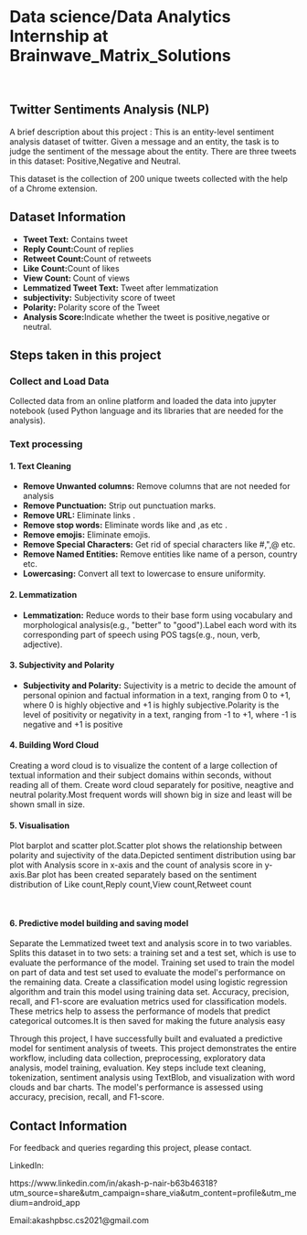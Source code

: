 <h1>Data science/Data Analytics Internship at Brainwave_Matrix_Solutions </h1>
<br>
<h2>Twitter Sentiments Analysis (NLP)</h2>

A brief description about this project : This is an entity-level sentiment analysis dataset of twitter. Given a message and an entity, the task is to judge the sentiment of the message about the entity. There are three tweets in this dataset: Positive,Negative and Neutral.

This dataset is the collection of 200 unique tweets collected with the help of a Chrome extension.
<h2>Dataset Information</h2>
    <ul>
        <li><strong>Tweet Text:</strong> Contains tweet</li>
        <li><strong>Reply Count:</strong>Count of replies</li>
        <li><strong>Retweet Count:</strong>Count of retweets</li>
        <li><strong>Like Count:</strong>Count of likes</li>
        <li><strong>View Count:	</strong>Count of views</li>
        <li><strong>Lemmatized Tweet Text:</strong> Tweet after lemmatization</li>
        <li><strong>subjectivity:</strong> Subjectivity score of tweet</li>
        <li><strong>Polarity:</strong> Polarity score of the Tweet</li>
        <li><strong>Analysis Score:</strong>Indicate whether the tweet is positive,negative or neutral.</li>
    </ul>
<h2>Steps taken in this project</h2>
    <h3>Collect and Load Data</h3>
        <p>Collected data from an online platform and loaded the data into jupyter notebook (used Python language and its libraries that are needed for the analysis).</p>
    <h3>Text processing</h3>
        <h4>1. Text Cleaning</h4>
            <ul>
                <li><strong>Remove Unwanted columns:</strong> Remove columns that are not needed for analysis</li>
                <li><strong>Remove Punctuation:</strong> Strip out punctuation marks.</li>
                <li><strong>Remove URL:</strong> Eliminate links .</li>
                <li><strong>Remove stop words:</strong> Eliminate words like and ,as etc .</li>
                <li><strong>Remove emojis:</strong> Eliminate emojis.</li>
                <li><strong>Remove Special Characters:</strong> Get rid of special characters like #,",@ etc.</li>
                <li><strong>Remove Named Entities:</strong> Remove entities like name of a person, country etc.</li>
                <li><strong>Lowercasing:</strong> Convert all text to lowercase to ensure uniformity.</li>
            </ul>
         <h4>2. Lemmatization</h4>
            <ul>
                <li><strong>Lemmatization:</strong> Reduce words to their base form using vocabulary and morphological analysis(e.g., "better" to "good").Label each word with its corresponding part of speech using POS tags(e.g., noun, verb, adjective).</li>
            </ul>            
         <h4>3. Subjectivity and Polarity</h4>
            <ul>
                <li><strong>Subjectivity and Polarity:</strong> Sujectivity is a metric to decide the amount of personal opinion and factual information in a text, ranging from 0 to +1, where 0 is highly objective and +1 is highly subjective.Polarity is the level of positivity or negativity in a text, ranging from -1 to +1, where -1 is negative and +1 is positive</li>
            </ul>
             <h4>4. Building Word Cloud</h4>
            <p>Creating a word cloud is to visualize the content of a large collection of textual information and their subject domains within seconds, without reading all of them. Create word cloud separately for positive, neagtive and neutral polarity.Most frequent words will shown big in size and least will be shown small in size. </p>
                <h4>5. Visualisation</h4>
            <p>Plot barplot and scatter plot.Scatter plot shows the relationship between polarity and sujectivity of the data.Depicted sentiment distribution using bar plot with Analysis score in x-axis and the count of analysis score in y-axis.Bar plot has been created separately based on the sentiment distribution of Like count,Reply count,View count,Retweet count</p>
<br>
        <h4>6. Predictive model building and saving model</h4>
            <p> Separate the Lemmatized tweet text and analysis score in to two variables. Splits this dataset in to two sets: a training set and a test set, which is use to evaluate the performance of the model. Training set used to train the model on part of data and test set used to evaluate the model's performance on the remaining data.
                Create a classification model using logistic regression algorithm and train this model using training data set. Accuracy, precision, recall, and F1-score are evaluation metrics  used for classification models. These metrics help to assess the performance of models that predict categorical outcomes.It is then saved for making the future analysis easy</p>
    <p>Through this project, I have successfully built and evaluated a predictive model for sentiment analysis of tweets. This project demonstrates the entire workflow, including data collection, preprocessing, exploratory data analysis, model training, evaluation. Key steps include text cleaning, tokenization, sentiment analysis using TextBlob, and visualization with word clouds and bar charts. The model's performance is assessed using accuracy, precision, recall, and F1-score.</p>
<h2>Contact Information</h2>
    <p>For feedback  and queries regarding this project, please contact.</p>
    <p>LinkedIn:</p><a href="https://www.linkedin.com/in/akash-p-nair-b63b46318?utm_source=share&utm_campaign=share_via&utm_content=profile&utm_medium=android_app"></a>https://www.linkedin.com/in/akash-p-nair-b63b46318?utm_source=share&utm_campaign=share_via&utm_content=profile&utm_medium=android_app</p>
    <p>Email:akashpbsc.cs2021@gmail.com</p>

